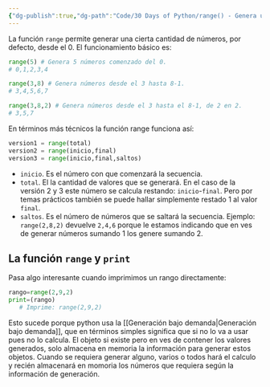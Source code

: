 ```yaml
---
{"dg-publish":true,"dg-path":"Code/30 Days of Python/range() - Genera una secuencia de números.md","permalink":"/code/30-days-of-python/range-genera-una-secuencia-de-numeros/","created":"2024-07-16T18:25","updated":"2024-07-16T18:51"}
---
```


La función `range` permite generar una cierta cantidad de números, por defecto, desde el 0. El funcionamiento básico es:
```py
range(5) # Genera 5 números comenzado del 0.
# 0,1,2,3,4

range(3,8) # Genera números desde el 3 hasta 8-1.
# 3,4,5,6,7

range(3,8,2) # Genera números desde el 3 hasta el 8-1, de 2 en 2.
# 3,5,7
```

En términos más técnicos la función range funciona así:
```py
version1 = range(total)
version2 = range(inicio,final)
version3 = range(inicio,final,saltos)
```
- `inicio`. Es el número con que comenzará la secuencia.
- `total`. El la cantidad de valores que se generará. En el caso de la versión 2 y 3 este número se calcula restando: `inicio`-`final`. Pero por temas prácticos también se puede hallar simplemente restado 1 al valor `final`.
- `saltos`. Es el número de números que se saltará la secuencia. Ejemplo: `range(2,8,2)` devuelve `2,4,6` porque le estamos indicando que en ves de generar números sumando 1 los genere sumando 2. 

## La función `range` y `print`

Pasa algo interesante cuando imprimimos un rango directamente:
```py
rango=range(2,9,2)
print=(rango)
   # Imprime: range(2,9,2)
```

Esto sucede porque python usa la [[Generación bajo demanda\|Generación bajo demanda]], que en términos simples significa que si no lo va a usar pues no lo calcula. El objeto si existe pero en ves de contener los valores generados, solo almacena en memoria la información para generar estos objetos. Cuando se requiera generar alguno, varios o todos hará el calculo y recién almacenará en momoria los números que requiera según la información de generación.